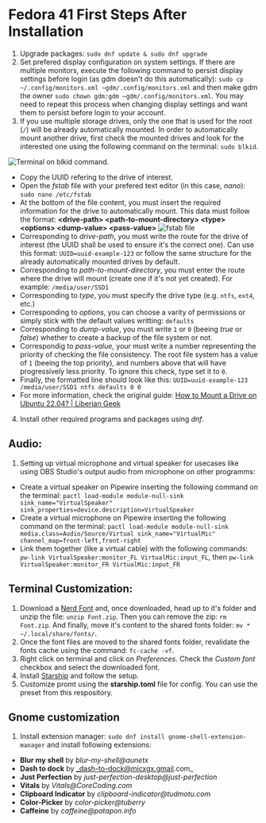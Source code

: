 # Fedora 41 First Steps After Installation

1. Upgrade packages: `sudo dnf update & sudo dnf upgrade`
2. Set prefered display configuration on system settings. If there are multiple monitors, execute the following command to persist display settings before login (as gdm doesn't do this automatically): `sudo cp ~/.config/monitors.xml ~gdm/.config/monitors.xml` and then make gdm the owner `sudo chown gdm:gdm ~gdm/.config/monitors.xml`. You may need to repeat this process when changing display settings and want them to persist before login to your account.
3. If you use multiple storage drives, only the one that is used for the root (`/`) will be already automatically mounted. In order to automatically mount another drive, first check the mounted drives and look for the interested one using the following command on the terminal: `sudo blkid`.

![Terminal on blkid command.](https://www.liberiangeek.net/wp-content/uploads/2024/02/image-81.png)

- Copy the UUID refering to the drive of interest.
- Open the _fstab_ file with your prefered text editor (in this case, _nano_): `sudo nano /etc/fstab`
- At the bottom of the file content, you must insert the required information for the drive to automatically mount. This data must follow the format: **\<drive-path\> \<path-to-mount-directory\> \<type\> \<options\> \<dump-value\> \<pass-value\>**
  ![fstab file](https://www.liberiangeek.net/wp-content/uploads/2024/02/image-66.png)
- Corresponding to _drive-path_, you must write the route for the drive of interest (the UUID shall be used to ensure it's the correct one). Can use this format: `UUID=uuid-example-123` or follow the same structure for the already automatically mounted drives by default.
- Corresponding to _path-to-mount-directory_, you must enter the route where the drive will mount (create one if it's not yet created). For example: `/media/user/SSD1`
- Corresponding to _type_, you must specify the drive type (e.g. `ntfs`, `ext4`, etc.)
- Corresponding to _options_, you can choose a varity of permissions or simply stick with the default values writting: `defaults`
- Corresponding to _dump-value_, you must write `1` or `0` (beeing _true_ or _false_) whether to create a backup of the file system or not.
- Correspondig to _pass-value_, your must write a number representing the priority of checking the file consistency. The root file system has a value of `1` (beeing the top priority), and numbers above that will have progressively less priority. To ignore this check, type set it to `0`.
- Finally, the formatted line should look like this: `UUID=uuid-example-123 /media/user/SSD1 ntfs defaults 0 0`
- For more information, check the original guide: [How to Mount a Drive on Ubuntu 22.04? | Liberian Geek](https://www.liberiangeek.net/2024/02/mount-drive-ubuntu-22-04/)

4. Install other required programs and packages using _dnf_.

## Audio:

1. Setting up virtual microphone and virtual speaker for usecases like using OBS Studio's output audio from microphone on other programms:

- Create a virtual speaker on Pipewire inserting the following command on the terminal: `pactl load-module module-null-sink sink_name="VirtualSpeaker" sink_properties=device.description=VirtualSpeaker`
- Create a virtual microphone on Pipewire inserting the following command on the terminal: `pactl load-module module-null-sink media.class=Audio/Source/Virtual sink_name="VirtualMic" channel_map=front-left,front-right`
- Link them together (like a virtual cable) with the following commands: `pw-link VirtualSpeaker:monitor_FL VirtualMic:input_FL`, then `pw-link VirtualSpeaker:monitor_FR VirtualMic:input_FR`

## Terminal Customization:

1. Download a [Nerd Font](https://www.nerdfonts.com/font-downloads) and, once downloaded, head up to it's folder and unzip the file: `unzip Font.zip`. Then you can remove the zip: `rm Font.zip`. And finally, move it's content to the shared fonts folder: `mv * ~/.local/share/fonts/`.
2. Once the font files are moved to the shared fonts folder, revalidate the fonts cache using the command: `fc-cache -vf`.
3. Right click on terminal and click on _Preferences_. Check the _Custom font_ checkbox and select the downloaded font.
4. Install [Starship](https://starship.rs/guide/) and follow the setup.
5. Customize promt using the **starship.toml** file for config. You can use the preset from this respository.

## Gnome customization

1. Install extension manager: `sudo dnf install gnome-shell-extension-manager` and install following extensions:

- **Blur my shell** by _blur-my-shell@aunetx_
- **Dash to dock** by _dash-to-dock@micxgx.gmail.com_
- **Just Perfection** by _just-perfection-desktop@just-perfection_
- **Vitals** by _Vitals@CoreCoding.com_
- **Clipboard Indicator** by _clipboard-indicator@tudmotu.com_
- **Color-Picker** by _color-picker@tuberry_
- **Caffeine** by _caffeine@patapon.info_
